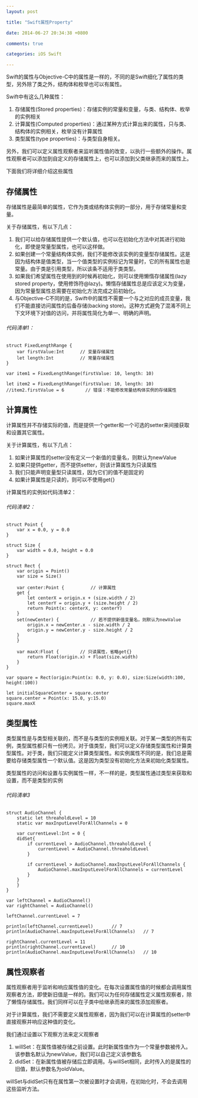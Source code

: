 ```yaml
---
layout: post

title: "Swift属性Property"

date: 2014-06-27 20:34:38 +0800

comments: true

categories: iOS Swift

---
```



Swift的属性与Objective-C中的属性是一样的，不同的是Swift细化了属性的类型，另外除了类之外，结构体和枚举也可以有属性。

Swift中有这么几种属性：

1. 存储属性(Stored properties)：存储实例的常量和变量，与类、结构体、枚举的实例相关
2. 计算属性(Computed properties)：通过某种方式计算出来的属性，只与类、结构体的实例相关，枚举没有计算属性
3. 类型属性(type properties)：与类型自身相关。

另外，我们可以定义属性观察者来监听属性值的改变，以执行一些额外的操作。属性观察者可以添加到自定义的存储属性上，也可以添加到父类继承而来的属性上。

下面我们将详细介绍这些属性

## 存储属性

存储属性是最简单的属性，它作为类或结构体实例的一部分，用于存储常量和变量。


关于存储属性，有以下几点：

1. 我们可以给存储属性提供一个默认值，也可以在初始化方法中对其进行初始化，即使是常量型属性，也可以这样做。
2. 如果创建一个常量结构体实例，我们不能修改该实例的变量型存储属性。这是因为结构体是值类型，当一个值类型的实例标记为常量时，它的所有属性也是常量。由于类是引用类型，所以该条不适用于类类型。
3. 如果我们希望属性在使用到的时候再初始化，则可以使用懒惰存储属性(lazy stored property，使用修饰符@lazy)。懒惰存储属性总是应该定义为变量，因为常量型属性总需要在初始化方法完成之前初始化。
4. 与Objective-C不同的是，Swift中的属性不需要一个与之对应的成员变量，我们不能直接访问属性的后备存储(backing store)。这种方式避免了混淆不同上下文环境下对值的访问，并将属性简化为单一、明确的声明。

###### 代码清单1：

	struct FixedLengthRange {
	    var firstValue:Int      // 变量存储属性
	    let length:Int          // 常量存储属性
	}
	
	var item1 = FixedLengthRange(firstValue: 10, length: 10)
	
	let item2 = FixedLengthRange(firstValue: 10, length: 10)
	//item2.firstValue = 6        // 错误：不能修改常量结构体实例的存储属性



## 计算属性

计算属性并不存储实际的值，而是提供一个getter和一个可选的setter来间接获取和设置其它属性。

关于计算属性，有以下几点：

1. 如果计算属性的setter没有定义一个新值的变量名，则默认为newValue
2. 如果只提供getter，而不提供setter，则该计算属性为只读属性
3. 我们只能声明变量型只读属性，因为它们的值不是固定的
4. 如果计算属性是只读的，则可以不使用get{}

计算属性的实例如代码清单2：


###### 代码清单2：

	struct Point {
	    var x = 0.0, y = 0.0
	}
	
	struct Size {
	    var width = 0.0, height = 0.0
	}
	
	struct Rect {
	    var origin = Point()
	    var size = Size()
	    
	    var center:Point {          // 计算属性
	    get {
	        let centerX = origin.x + (size.width / 2)
	        let centerY = origin.y + (size.height / 2)
	        return Point(x: centerX, y: centerY)
	    }
	    set(newCenter) {            // 若不提供新值变量名，则默认为newValue
	        origin.x = newCenter.x - size.width / 2
	        origin.y = newCenter.y - size.height / 2
	    }
	    }
	    
	    var maxX:Float {        // 只读属性，省略get{}
	        return Float(origin.x) + Float(size.width)
	    }
	}
	
	var square = Rect(origin:Point(x: 0.0, y: 0.0), size:Size(width:100, height:100))
	
	let initialSquareCenter = square.center
	square.center = Point(x: 15.0, y:15.0)
	square.maxX



## 类型属性

类型属性是与类型相关联的，而不是与类型的实例相关联。对于某一类型的所有实例，类型属性都只有一份拷贝。对于值类型，我们可以定义存储类型属性和计算类型属性。对于类，我们只能定义计算类型属性。和实例属性不同的是，我们总是需要给存储类型属性一个默认值。这是因为类型没有初始化方法来初始化类型属性。

类型属性的访问和设置与实例属性一样，不一样的是，类型属性通过类型来获取和设置，而不是类型的实例

###### 代码清单3

	struct AudioChannel {
	    static let threaholdLevel = 10
	    static var maxInputLevelForAllChannels = 0
	    
	    var currentLevel:Int = 0 {
	    didSet{
	        if currentLevel > AudioChannel.threaholdLevel {
	            currentLevel = AudioChannel.threaholdLevel
	        }
	        
	        if currentLevel > AudioChannel.maxInputLevelForAllChannels {
	            AudioChannel.maxInputLevelForAllChannels = currentLevel
	        }
	    }
	    }
	}
	
	var leftChannel = AudioChannel()
	var rightChannel = AudioChannel()
	
	leftChannel.currentLevel = 7
	
	println(leftChannel.currentLevel)       // 7
	println(AudioChannel.maxInputLevelForAllChannels)   // 7
	
	rightChannel.currentLevel = 11
	println(rightChannel.currentLevel)      // 10
	println(AudioChannel.maxInputLevelForAllChannels)   // 10


## 属性观察者

属性观察者用于监听和响应属性值的变化。在每次设置属性值的时候都会调用属性观察者方法，即使新旧值是一样的。我们可以为任何存储属性定义属性观察者，除了懒惰存储属性。我们同样可以在子类中给继承而来的属性添加观察者。

对于计算属性，我们不需要定义属性观察者，因为我们可以在计算属性的setter中直接观察并响应这种值的变化。

我们通过设置以下观察方法来定义观察者

1. willSet：在属性值被存储之前设置。此时新属性值作为一个常量参数被传入。该参数名默认为newValue，我们可以自己定义该参数名
2. didSet：在新属性值被存储后立即调用。与willSet相同，此时传入的是属性的旧值，默认参数名为oldValue。

willSet与didSet只有在属性第一次被设置时才会调用，在初始化时，不会去调用这些监听方法。